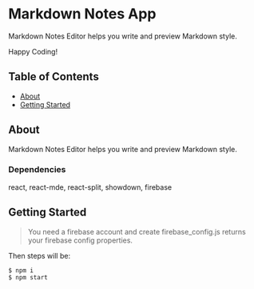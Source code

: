 # Markdown Notes App

Markdown Notes Editor helps you write and preview Markdown style.

Happy Coding!


## Table of Contents

- [About](#about)
- [Getting Started](#getting_started)


## About <a name = "about"></a>

Markdown Notes Editor helps you write and preview Markdown style.

### Dependencies

react, react-mde, react-split, showdown, firebase

## Getting Started <a name = "getting_started"></a>

>You need a firebase account and create firebase_config.js returns your firebase config properties.

Then steps will be:

```
$ npm i
$ npm start
````